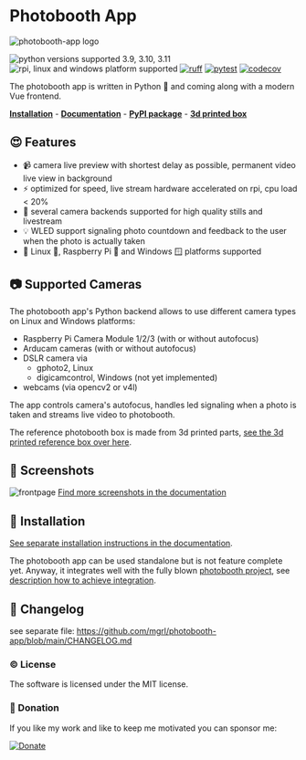 # Photobooth App

![photobooth-app logo](https://raw.githubusercontent.com/mgrl/photobooth-app/dev/assets/logo/logo-text-black-transparent.png)

![python versions supported 3.9, 3.10, 3.11](https://img.shields.io/pypi/pyversions/photobooth-app)
![rpi, linux and windows platform supported](https://img.shields.io/badge/platform-rpi%20%7C%20linux%20%7C%20windows-lightgrey)
[![ruff](https://github.com/mgrl/photobooth-app/actions/workflows/ruff.yml/badge.svg)](https://github.com/mgrl/photobooth-app/actions/workflows/ruff.yml)
[![pytest](https://github.com/mgrl/photobooth-app/actions/workflows/pytests.yml/badge.svg)](https://github.com/mgrl/photobooth-app/actions/workflows/pytests.yml)
[![codecov](https://codecov.io/gh/mgrl/photobooth-app/branch/dev/graph/badge.svg?token=SBB5DGX17V)](https://codecov.io/gh/mgrl/photobooth-app)

The photobooth app is written in Python 🐍 and coming along with a modern Vue frontend.

**[Installation](https://mgrl.github.io/photobooth-docs/installation/)** - **[Documentation](https://mgrl.github.io/photobooth-docs/)** - **[PyPI package](https://pypi.org/project/photobooth-app/)** - **[3d printed box](https://mgrl.github.io/photobooth-docs/photobox3dprint/)**

## 😍 Features

- 📹 camera live preview with shortest delay as possible, permanent video live view in background
- ⚡️ optimized for speed, live stream hardware accelerated on rpi, cpu load < 20%
- 🫶 several camera backends supported for high quality stills and livestream
- 💡 WLED support signaling photo countdown and feedback to the user when the photo is actually taken
- 🤝 Linux 🐧, Raspberry Pi 🍓 and Windows 🪟 platforms supported

## 📷 Supported Cameras

The photobooth app's Python backend allows to use different camera types on Linux and Windows platforms:

- Raspberry Pi Camera Module 1/2/3 (with or without autofocus)
- Arducam cameras (with or without autofocus)
- DSLR camera via
  - gphoto2, Linux
  - digicamcontrol, Windows (not yet implemented)
- webcams (via opencv2 or v4l)

The app controls camera's autofocus, handles led signaling when a photo is taken and streams live video to photobooth.

The reference photobooth box is made from 3d printed parts, [see the 3d printed reference box over here](https://mgrl.github.io/photobooth-docs/photobox3dprint/).

## 💅 Screenshots

![frontpage](https://raw.githubusercontent.com/mgrl/photobooth-app/main/screenshots/frontpage.png)
[Find more screenshots in the documentation](https://mgrl.github.io/photobooth-docs/screenshots)

## 🔧 Installation

[See separate installation instructions in the documentation](https://mgrl.github.io/photobooth-docs/installation/).

The photobooth app can be used standalone but is not feature complete yet.
Anyway, it integrates well with the fully blown [photobooth project](https://photoboothproject.github.io/),
see [description how to achieve integration](https://mgrl.github.io/photobooth-docs/reference/photoboothprojectintegration/).

## 📣 Changelog

see separate file:
<https://github.com/mgrl/photobooth-app/blob/main/CHANGELOG.md>

### ©️ License

The software is licensed under the MIT license.

### 🎉 Donation

If you like my work and like to keep me motivated you can sponsor me:

[![Donate](https://img.shields.io/badge/Donate-PayPal-green.svg)](https://www.paypal.com/donate/?hosted_button_id=8255Y566TBNEC)

